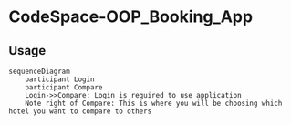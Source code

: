 # CodeSpace-OOP_Booking_App

## Usage

```mermaid
sequenceDiagram
    participant Login
    participant Compare
    Login->>Compare: Login is required to use application
    Note right of Compare: This is where you will be choosing which hotel you want to compare to others
```
